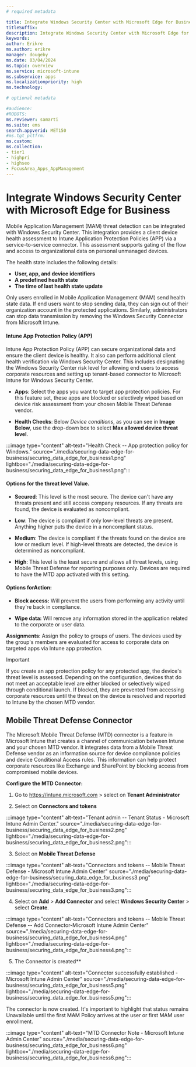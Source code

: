 ```yaml
---
# required metadata

title: Integrate Windows Security Center with Microsoft Edge for Business
titleSuffix:
description: Integrate Windows Security Center with Microsoft Edge for Business.
keywords:
author: Erikre
ms.author: erikre
manager: dougeby
ms.date: 03/04/2024
ms.topic: overview
ms.service: microsoft-intune
ms.subservice: apps
ms.localizationpriority: high
ms.technology:

# optional metadata

#audience:
#ROBOTS: 
ms.reviewer: samarti
ms.suite: ems
search.appverid: MET150
#ms.tgt_pltfrm:
ms.custom: 
ms.collection:
- tier1
- highpri
- highseo
- FocusArea_Apps_AppManagement
---
```


# Integrate Windows Security Center with Microsoft Edge for Business

Mobile Application Management (MAM) threat detection can be integrated with Windows Security Center. This integration provides a client device health assessment to Intune Application Protection Policies (APP) via a service-to-service connector. This assessment supports gating of the flow and access to organizational data on personal unmanaged devices.

The health state includes the following details:

- **User, app, and device identifiers**
- **A predefined health state**
- **The time of last health state update**

Only users enrolled in Mobile Application Management (MAM) send health state data. If end users want to stop sending data, they can sign out of their organization account in the protected applications. Similarly, administrators can stop data transmission by removing the Windows Security Connector from Microsoft Intune. 

#### Intune App Protection Policy (APP)
Intune App Protection Policy (APP) can secure organizational data and ensure the client device is healthy. It also can perform additional client health verification via Windows Security Center. This includes designating the Windows Security Center risk level for allowing end users to access corporate resources and setting up tenant-based connector to Microsoft Intune for Windows Security Center.

- **Apps**: Select the apps you want to target app protection policies. For this feature set, these apps are blocked or selectively wiped based on device risk assessment from your chosen Mobile Threat Defense vendor.

- **Health Checks**: Below *Device conditions*, as you can see in **Image Below**, use the drop-down box to select **Max allowed device threat level**.

:::image type="content" alt-text="Health Check -- App protection policy for Windows." source="./media/securing-data-edge-for-business/securing_data_edge_for_business1.png" lightbox="./media/securing-data-edge-for-business/securing_data_edge_for_business1.png":::


#### Options for the threat level Value.

- **Secured**: This level is the most secure. The device can't have any threats present and still access company resources. If any threats are found, the device is evaluated as noncompliant.

- **Low**: The device is compliant if only low-level threats are present. Anything higher puts the device in a noncompliant status.

- **Medium**: The device is compliant if the threats found on the device are low or medium level. If high-level threats are detected, the device is determined as noncompliant.

- **High**: This level is the least secure and allows all threat levels, using Mobile Threat Defense for reporting purposes only. Devices are required to have the MTD app activated with this setting.

#### Options for**Action**:

- **Block access:** Will prevent the users from performing any activity until they're back in compliance.

- **Wipe data:** Will remove any information stored in the application related to the corporate or user data.

**Assignments**: Assign the policy to groups of users. The devices used
by the group's members are evaluated for access to corporate data on
targeted apps via Intune app protection.

> [!IMPORTANT]
> If you create an app protection policy for any protected app, the device's threat level is assessed. Depending on the configuration, devices that do not meet an acceptable level are either blocked or selectively wiped through conditional launch. If blocked, they are prevented from accessing corporate resources until the threat on the device is resolved and reported to Intune by the chosen MTD vendor.

## Mobile Threat Defense Connector

The Microsoft Mobile Threat Defense (MTD) connector is a feature in Microsoft Intune that creates a channel of communication between Intune and your chosen MTD vendor. It integrates data from a Mobile Threat Defense vendor as an information source for device compliance policies and device Conditional Access rules. This information can help protect corporate resources like Exchange and SharePoint by blocking access from compromised mobile devices.

**Configure the MTD Connector:**

1. Go to <https://intune.microsoft.com> \> select on **Tenant
Administrator**

2. Select on **Connectors and tokens**

:::image type="content" alt-text="Tenant admin -- Tenant Status - Microsoft Intune Admin Center." source="./media/securing-data-edge-for-business/securing_data_edge_for_business2.png" lightbox="./media/securing-data-edge-for-business/securing_data_edge_for_business2.png":::


3. Select on **Mobile Threat Defense**

:::image type="content" alt-text="Connectors and tokens -- Mobile Threat Defense - Microsoft Intune Admin Center" source="./media/securing-data-edge-for-business/securing_data_edge_for_business3.png" lightbox="./media/securing-data-edge-for-business/securing_data_edge_for_business3.png":::

4. Select on **Add** \> **Add Connector** and select **Windows Security Center** \>  select **Create**.

:::image type="content" alt-text="Connectors and tokens -- Mobile Threat Defense -- Add Connector-Microsoft Intune Admin Center" source="./media/securing-data-edge-for-business/securing_data_edge_for_business4.png" lightbox="./media/securing-data-edge-for-business/securing_data_edge_for_business4.png":::

5. The Connector is created**

:::image type="content" alt-text="Connector successfully established - Microsoft Intune Admin Center" source="./media/securing-data-edge-for-business/securing_data_edge_for_business5.png" lightbox="./media/securing-data-edge-for-business/securing_data_edge_for_business5.png":::

The connector is now created. It's important to highlight that status remains Unavailable until the first MAM Policy arrives at the user or first MAM user enrollment.

:::image type="content" alt-text="MTD Connector Note - Microsoft Intune Admin Center" source="./media/securing-data-edge-for-business/securing_data_edge_for_business6.png" lightbox="./media/securing-data-edge-for-business/securing_data_edge_for_business6.png":::
